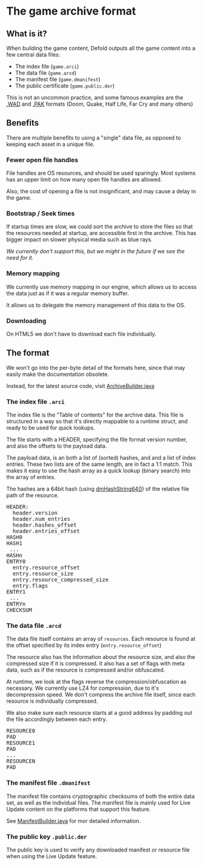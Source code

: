 # The game archive format

## What is it?

When building the game content, Defold outputs all the game content into a few central data files:

* The index file (`game.arci`)
* The data file (`game.arcd`)
* The manifest file (`game.dmanifest`)
* The public certificate (`game.public.der`)

This is not an uncommon practice, and some famous examples are the [.WAD](https://zdoom.org/wiki/WAD) and [.PAK](https://quakewiki.org/wiki/.pak) formats (Doom, Quake, Half Life, Far Cry and many others)

## Benefits

There are multiple benefits to using a "single" data file, as opposed to keeping each asset in a unique file.

### Fewer open file handles

File handles are OS resources, and should be used sparingly. Most systems has an upper limit on how many open file handles are allowed.

Also, the cost of opening a file is not insignificant, and may cause a delay in the game.

### Bootstrap / Seek times

If startup times are slow, we could sort the archive to store the files so that the resources needed at startup, are accessible first in the archive.
This has bigger impact on slower physical media such as blue rays.

_We currently don't support this, but we might in the future if we see the need for it._

### Memory mapping

We currently use memory mapping in our engine, which allows us to access the data just as if it was a regular memory buffer.

It allows us to delegate the memory management of this data to the OS.

### Downloading

On HTML5 we don't have to download each file individually.



## The format

We won't go into the per-byte detail of the formats here, since that may easily make the documentation obsolete.

Instead, for the latest source code, visit [ArchiveBuilder.java](https://github.com/defold/defold/blob/dev/com.dynamo.cr/com.dynamo.cr.bob/src/com/dynamo/bob/archive/ArchiveBuilder.java)

### The index file `.arci`

The index file is the "Table of contents" for the archive data.
This file is structured in a way so that it's directly mappable to a runtime struct, and ready to be used for quick lookups.

The file starts with a HEADER, specifying the file format version number, and also the offsets to the payload data.

The payload data, is an both a list of (sorted) hashes, and and a list of index entries.
These two lists are of the same length, are in fact a 1:1 match. This makes it easy to use the hash array as a quick lookup (binary search) into the array of entries.

The hashes are a 64bit hash (using [dmHashString64()](https://defold.com/ref/stable/dmHash/?q=dmhashstring64#dmHashString64:string)) of the relative file path of the resource.

<pre>
HEADER:
  header.version
  header.num_entries
  header.hashes_offset
  header.entries_offset
HASH0
HASH1
 ...
HASHn
ENTRY0
  entry.resource_offset
  entry.resource_size
  entry.resource_compressed_size
  entry.flags
ENTRY1
 ...
ENTRYn
CHECKSUM
</pre>


### The data file `.arcd`

The data file itself contains an array of `resources`.
Each resource is found at the offset specified by its index entry (`entry.resource_offset`)

The resource also has the information about the resource size, and also the compressed size if it is compressed.
It also has a set of flags with meta data, such as if the resource is compressed and/or obfuscated.

At runtime, we look at the flags reverse the compression/obfuscation as necessary. We currently use LZ4 for compression, due to it's decompression speed. We don't compress the archive file itself, since each resource is individually compressed.

We also make sure each resource starts at a good address by padding out the file accordingly between each entry.


<pre>
RESOURCE0
PAD
RESOURCE1
PAD
...
RESOURCEN
PAD
</pre>

### The manifest file `.dmanifest`

The manifest file contains cryptographic checksums of both the entire data set, as well as the individual files.
The manifest file is mainly used for Live Update content on the platforms that support this feature.

See [ManifestBuilder.java](https://github.com/defold/defold/blob/dev/com.dynamo.cr/com.dynamo.cr.bob/src/com/dynamo/bob/archive/ManifestBuilder.java) for mor detailed information.


### The public key `.public.der`

The public key is used to verify any downloaded manifest or resource file when using the Live Update feature.


